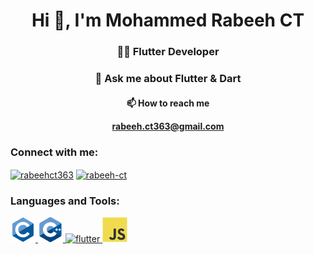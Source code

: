 <h1 align="center">Hi 👋, I'm Mohammed Rabeeh CT</h1>
<h3 align="center">🧑‍💻 Flutter Developer</h3>
<h3 align="center">💬 Ask me about Flutter & Dart</h3>
<h4 align="center">📫 How to reach me <p><a href="mailto:rabeeh.ct363@gmail.com">rabeeh.ct363@gmail.com</a></p></h4>

<h3 align="left">Connect with me:</h3>
<p align="left">
<a href="https://linkedin.com/in/rabeehct363" target="blank"><img align="center" src="https://raw.githubusercontent.com/rahuldkjain/github-profile-readme-generator/master/src/images/icons/Social/linked-in-alt.svg" alt="rabeehct363" height="30" width="40" /></a>
<a href="https://www.leetcode.com/rabeeh-ct" target="blank"><img align="center" src="https://raw.githubusercontent.com/rahuldkjain/github-profile-readme-generator/master/src/images/icons/Social/leet-code.svg" alt="rabeeh-ct" height="30" width="40" /></a>
</p>

<h3 align="left">Languages and Tools:</h3>
<p align="left"> <a href="https://www.cprogramming.com/" target="_blank" rel="noreferrer"> <img src="https://raw.githubusercontent.com/devicons/devicon/master/icons/c/c-original.svg" alt="c" width="40" height="40"/> </a> <a href="https://www.w3schools.com/cpp/" target="_blank" rel="noreferrer"> <img src="https://raw.githubusercontent.com/devicons/devicon/master/icons/cplusplus/cplusplus-original.svg" alt="cplusplus" width="40" height="40"/> </a> <a href="https://flutter.dev" target="_blank" rel="noreferrer"> <img src="https://www.vectorlogo.zone/logos/flutterio/flutterio-icon.svg" alt="flutter" width="40" height="40"/> </a> <a href="https://developer.mozilla.org/en-US/docs/Web/JavaScript" target="_blank" rel="noreferrer"> <img src="https://raw.githubusercontent.com/devicons/devicon/master/icons/javascript/javascript-original.svg" alt="javascript" width="40" height="40"/> </a> </p>
